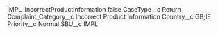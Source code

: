 <?xml version="1.0" encoding="UTF-8"?>
<CustomMetadata xmlns="http://soap.sforce.com/2006/04/metadata" xmlns:xsi="http://www.w3.org/2001/XMLSchema-instance" xmlns:xsd="http://www.w3.org/2001/XMLSchema">
    <label>IMPL_IncorrectProductInformation</label>
    <protected>false</protected>
    <values>
        <field>CaseType__c</field>
        <value xsi:type="xsd:string">Return</value>
    </values>
    <values>
        <field>Complaint_Category__c</field>
        <value xsi:type="xsd:string">Incorrect Product Information</value>
    </values>
    <values>
        <field>Country__c</field>
        <value xsi:type="xsd:string">GB;IE</value>
    </values>
    <values>
        <field>Priority__c</field>
        <value xsi:type="xsd:string">Normal</value>
    </values>
    <values>
        <field>SBU__c</field>
        <value xsi:type="xsd:string">IMPL</value>
    </values>
</CustomMetadata>
